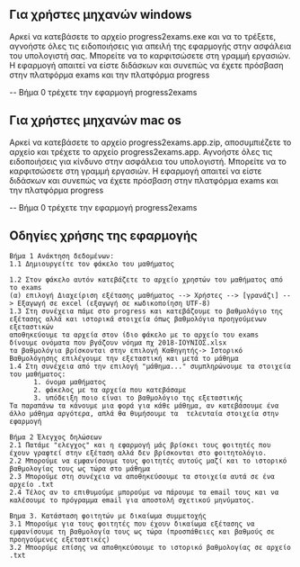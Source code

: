 ## Για χρήστες μηχανών windows ##

Αρκεί να κατεβάσετε το αρχείο progress2exams.exe και να το τρέξετε, αγνοήστε όλες τις ειδοποιήσεις για απειλή της εφαρμογής στην ασφάλεια του υπολογιστή σας. Μπορείτε να το καρφιτσώσετε στη γραμμή εργασιών.
Η εφαρμογή απαιτεί να είστε διδάσκων και συνεπώς να έχετε πρόσβαση στην πλατφόρμα exams και την πλατφόρμα progress

-- Βήμα 0 τρέχετε την εφαρμογή progress2exams

## Για χρήστες μηχανών mac os ##

Αρκεί να κατεβάσετε το αρχείο progress2exams.app.zip, αποσυμπιέζετε το αρχείο και τρέχετε το αρχείο progress2exams.app. Αγνοήστε όλες τις ειδοποιήσεις για κίνδυνο στην ασφάλεια του υπολογιστή. Μπορείτε να το καρφιτσώσετε στη γραμμή εργασιών.
Η εφαρμογή απαιτεί να είστε διδάσκων και συνεπώς να έχετε πρόσβαση στην πλατφόρμα exams και την πλατφόρμα progress

-- Βήμα 0 τρέχετε την εφαρμογή progress2exams

## Οδηγίες χρήσης της εφαρμογής ##

    Βήμα 1 Ανάκτηση δεδομένων: 
    1.1 Δημιουργείτε τον φάκελο του μαθήματος 
    
    1.2 Στον φάκελο αυτόν κατεβάζετε το αρχείο χρηστών του μαθήματος από το exams
    (α) επιλογή Διαχείριση εξέτασης μαθήματος --> Χρήστες --> [γρανάζι] --> Εξαγωγή σε excel (εξαγωγή σε κωδικοποίηση UTF-8)  
    1.3 Στη συνέχεια πάμε στο progress και κατεβάζουμε το βαθμολόγιο της εξέτασης αλλά και ιστορικά στοιχεία όπως βαθμολόγια προηγούμενων εξεταστικών  
    αποθηκεύουμε τα αρχεία στον ίδιο φάκελο με το αρχείο του exams
    δίνουμε ονόματα που βγάζουν νόημα πχ 2018-ΙΟΥΝΙΟΣ.xlsx
    τα βαθμολόγια βρίσκονται στην επιλογή Καθηγητής-> Ιστορικό Βαθμολόγησης επιλέγουμε την εξεταστική και μετά το μάθημα
    1.4 Στη συνέχεια από την επιλογή "μάθημα..." συμπληρώνουμε τα στοιχεία του μαθήματος:
          1. όνομα μαθήματος
          2. φάκελος με τα αρχεία που κατεβάσαμε
          3. υπόδειξη ποιο είναι το βαθμολόγιο της εξεταστικής
    Τα παραπάνω τα κάνουμε μια φορά για κάθε μάθημα, αν κατεβάσουμε ένα άλλο μάθημα αργότερα, απλά θα θυμήσουμε τα  τελευταία στοιχεία στην εφαρμογή  
    
    Βήμα 2 Έλεγχος δηλώσεων
    2.1 Πατάμε "ελεγχος" και η εφαρμογή μάς βρίσκει τους φοιτητές που έχουν γραφτεί στην εξέταση αλλά δεν βρίσκονται στο φοιτητολόγιο.  
    2.2 Μπορούμε να εμφανίσουμε τους φοιτητές αυτούς μαζί και το ιστορικό βαθμολογίας τους ως τώρα στο μάθημα
    2.3 Μπορούμε στη συνέχεια να αποθηκεύσουμε τα στοιχεία αυτά σε ένα αρχείο .txt
    2.4 Τέλος αν το επιθυμούμε μπορούμε να πάρουμε τα email τους και να καλέσουμε το πρόγραμμα email για αποστολή σχετικού μηνύματος.  
    
    Βημα 3. Κατάσταση φοιτητών με δικαίωμα συμμετοχής
    3.1 Μπορούμε για τους φοιτητές που έχουν δικαίωμα εξέτασης να εμφανίσουμε τη βαθμολογία τους ως τώρα (προσπάθειες και βαθμούς σε προηγούμενες εξεταστικές)
    3.2 Μποορύμε επίσης να αποθηκεύσουμε το ιστορικό βαθμολογίας σε αρχείο .txt
    
